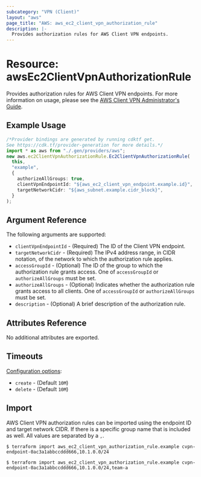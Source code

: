 ```yaml
---
subcategory: "VPN (Client)"
layout: "aws"
page_title: "AWS: aws_ec2_client_vpn_authorization_rule"
description: |-
  Provides authorization rules for AWS Client VPN endpoints.
---
```


# Resource: awsEc2ClientVpnAuthorizationRule

Provides authorization rules for AWS Client VPN endpoints. For more information on usage, please see the
[AWS Client VPN Administrator's Guide](https://docs.aws.amazon.com/vpn/latest/clientvpn-admin/what-is.html).

## Example Usage

```typescript
/*Provider bindings are generated by running cdktf get.
See https://cdk.tf/provider-generation for more details.*/
import * as aws from "./.gen/providers/aws";
new aws.ec2ClientVpnAuthorizationRule.Ec2ClientVpnAuthorizationRule(
  this,
  "example",
  {
    authorizeAllGroups: true,
    clientVpnEndpointId: "${aws_ec2_client_vpn_endpoint.example.id}",
    targetNetworkCidr: "${aws_subnet.example.cidr_block}",
  }
);

```

## Argument Reference

The following arguments are supported:

* `clientVpnEndpointId` - (Required) The ID of the Client VPN endpoint.
* `targetNetworkCidr` - (Required) The IPv4 address range, in CIDR notation, of the network to which the authorization rule applies.
* `accessGroupId` - (Optional) The ID of the group to which the authorization rule grants access. One of `accessGroupId` or `authorizeAllGroups` must be set.
* `authorizeAllGroups` - (Optional) Indicates whether the authorization rule grants access to all clients. One of `accessGroupId` or `authorizeAllGroups` must be set.
* `description` - (Optional) A brief description of the authorization rule.

## Attributes Reference

No additional attributes are exported.

## Timeouts

[Configuration options](https://developer.hashicorp.com/terraform/language/resources/syntax#operation-timeouts):

* `create` - (Default `10M`)
* `delete` - (Default `10M`)

## Import

AWS Client VPN authorization rules can be imported using the endpoint ID and target network CIDR. If there is a specific group name that is included as well. All values are separated by a `,`.

```console
$ terraform import aws_ec2_client_vpn_authorization_rule.example cvpn-endpoint-0ac3a1abbccddd666,10.1.0.0/24
```

```console
$ terraform import aws_ec2_client_vpn_authorization_rule.example cvpn-endpoint-0ac3a1abbccddd666,10.1.0.0/24,team-a
```
